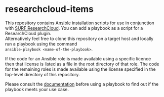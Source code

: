# researchcloud-items
This repository contains [Ansible](ansible.com) installation scripts for use in conjunction with [SURF ResearchCloud](https://portal.live.surfresearchcloud.nl). You can add a playbook as a script for a ResearchCloud plugin.  
Alternatively feel free to clone this repository on a target host and locally run a playbook using the command  
`ansible-playbook <name-of-the-playbook>`. 

If the code for an Ansible role is made available using a specific licence then that license is listed as a file in the root directory of that role. The code for the remaining roles is made available using the license specified in the top-level directory of this repository. 

Please consult the [documentation](doc/index.md) before using a playbook to find out if the playbook meets your use case.  
